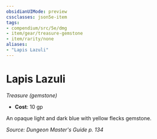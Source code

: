 ```yaml
---
obsidianUIMode: preview
cssclasses: json5e-item
tags:
- compendium/src/5e/dmg
- item/gear/treasure-gemstone
- item/rarity/none
aliases: 
- "Lapis Lazuli"
---
```

# Lapis Lazuli
*Treasure (gemstone)*  

- **Cost**: 10 gp

An opaque light and dark blue with yellow flecks gemstone.

*Source: Dungeon Master's Guide p. 134*